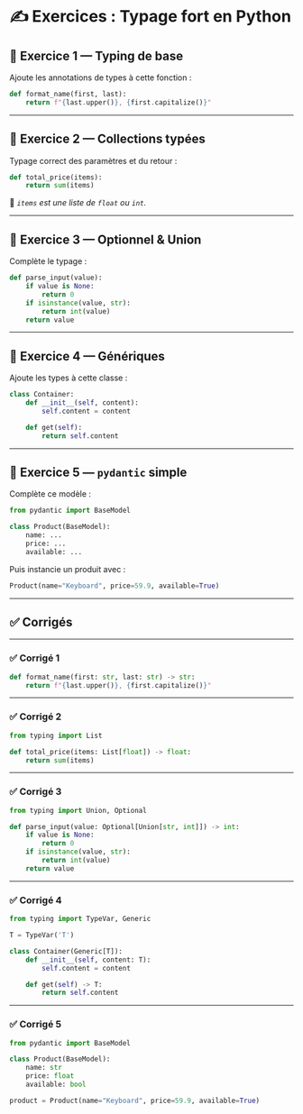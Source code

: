 
# ✍️ Exercices : Typage fort en Python

## 🧪 Exercice 1 — Typing de base

Ajoute les annotations de types à cette fonction :

```python
def format_name(first, last):
    return f"{last.upper()}, {first.capitalize()}"
```

---

## 🧪 Exercice 2 — Collections typées

Typage correct des paramètres et du retour :

```python
def total_price(items):
    return sum(items)
```
🧠 *`items` est une liste de `float` ou `int`.*

---

## 🧪 Exercice 3 — Optionnel & Union

Complète le typage :

```python
def parse_input(value):
    if value is None:
        return 0
    if isinstance(value, str):
        return int(value)
    return value
```

---

## 🧪 Exercice 4 — Génériques

Ajoute les types à cette classe :

```python
class Container:
    def __init__(self, content):
        self.content = content

    def get(self):
        return self.content
```

---

## 🧪 Exercice 5 — `pydantic` simple

Complète ce modèle :

```python
from pydantic import BaseModel

class Product(BaseModel):
    name: ...
    price: ...
    available: ...
```

Puis instancie un produit avec :

```python
Product(name="Keyboard", price=59.9, available=True)
```

---

## ✅ Corrigés

---

### ✅ Corrigé 1

```python
def format_name(first: str, last: str) -> str:
    return f"{last.upper()}, {first.capitalize()}"
```

---

### ✅ Corrigé 2

```python
from typing import List

def total_price(items: List[float]) -> float:
    return sum(items)
```

---

### ✅ Corrigé 3

```python
from typing import Union, Optional

def parse_input(value: Optional[Union[str, int]]) -> int:
    if value is None:
        return 0
    if isinstance(value, str):
        return int(value)
    return value
```

---

### ✅ Corrigé 4

```python
from typing import TypeVar, Generic

T = TypeVar('T')

class Container(Generic[T]):
    def __init__(self, content: T):
        self.content = content

    def get(self) -> T:
        return self.content
```

---

### ✅ Corrigé 5

```python
from pydantic import BaseModel

class Product(BaseModel):
    name: str
    price: float
    available: bool

product = Product(name="Keyboard", price=59.9, available=True)
```
